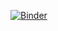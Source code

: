 [![Binder](https://mybinder.org/badge_logo.svg)](https://mybinder.org/v2/gh/MJShinpain/Hyatt_globalist_mattress/tree/main?urlpath=voila%2Frender%2FHyatt_globalist_worth.ipynb)
